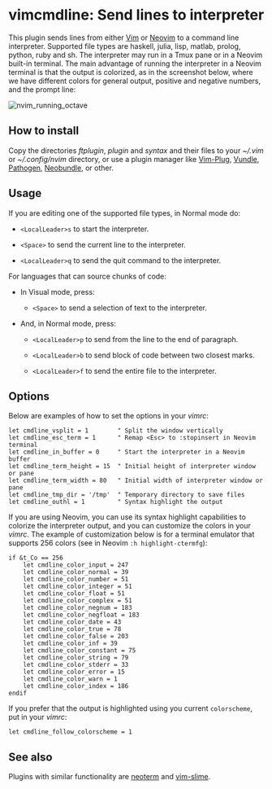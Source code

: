 # vimcmdline: Send lines to interpreter

This plugin sends lines from either [Vim] or [Neovim] to a command line
interpreter. Supported file types are haskell, julia, lisp, matlab, prolog,
python, ruby and sh. The interpreter may run in a Tmux pane or in a Neovim
built-in terminal. The main advantage of running the interpreter in a Neovim
terminal is that the output is colorized, as in the screenshot below, where we
have different colors for general output, positive and negative numbers, and
the prompt line:

![nvim_running_octave](https://cloud.githubusercontent.com/assets/891655/7090493/5fba2426-df71-11e4-8eb8-f17668d9361a.png)

## How to install

Copy the directories *ftplugin*, *plugin* and *syntax* and their files to your
*~/.vim* or *~/.config/nvim* directory, or use a plugin manager like
[Vim-Plug], [Vundle], [Pathogen], [Neobundle], or other.

## Usage

If you are editing one of the supported file types, in Normal mode do:

  - `<LocalLeader>s` to start the interpreter.

  - `<Space>` to send the current line to the interpreter.

  - `<LocalLeader>q` to send the quit command to the interpreter.

For languages that can source chunks of code:

  - In Visual mode, press:

    - `<Space>` to send a selection of text to the interpreter.

  - And, in Normal mode, press:

    - `<LocalLeader>p` to send from the line to the end of paragraph.

    - `<LocalLeader>b` to send block of code between two closest marks.

    - `<LocalLeader>f` to send the entire file to the interpreter.

## Options

Below are examples of how to set the options in your *vimrc*:

```vim
let cmdline_vsplit = 1        " Split the window vertically
let cmdline_esc_term = 1      " Remap <Esc> to :stopinsert in Neovim terminal
let cmdline_in_buffer = 0     " Start the interpreter in a Neovim buffer
let cmdline_term_height = 15  " Initial height of interpreter window or pane
let cmdline_term_width = 80   " Initial width of interpreter window or pane
let cmdline_tmp_dir = '/tmp'  " Temporary directory to save files
let cmdline_outhl = 1         " Syntax highlight the output
```

If you are using Neovim, you can use its syntax highlight capabilities to
colorize the interpreter output, and you can customize the colors in your
*vimrc*. The example of customization below is for a terminal emulator that
supports 256 colors (see in Neovim `:h highlight-ctermfg`):

```vim
if &t_Co == 256
    let cmdline_color_input = 247
    let cmdline_color_normal = 39
    let cmdline_color_number = 51
    let cmdline_color_integer = 51
    let cmdline_color_float = 51
    let cmdline_color_complex = 51
    let cmdline_color_negnum = 183
    let cmdline_color_negfloat = 183
    let cmdline_color_date = 43
    let cmdline_color_true = 78
    let cmdline_color_false = 203
    let cmdline_color_inf = 39
    let cmdline_color_constant = 75
    let cmdline_color_string = 79
    let cmdline_color_stderr = 33
    let cmdline_color_error = 15
    let cmdline_color_warn = 1
    let cmdline_color_index = 186
endif
```

If you prefer that the output is highlighted using you current `colorscheme`,
put in your *vimrc*:

```vim
let cmdline_follow_colorscheme = 1
```

## See also

Plugins with similar functionality are [neoterm] and [vim-slime].

[neoterm]: https://github.com/kassio/neoterm
[Vim]: http://www.vim.org
[Neovim]: https://github.com/neovim/neovim
[Vundle]: https://github.com/gmarik/Vundle.vim
[Pathogen]: https://github.com/tpope/vim-pathogen
[Vim-Plug]: https://github.com/junegunn/vim-plug
[Neobundle]: https://github.com/Shougo/neobundle.vim
[vim-slime]: https://github.com/jpalardy/vim-slime
